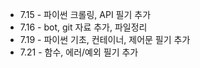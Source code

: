 * 7.15 - 파이썬 크롤링, API 필기 추가
* 7.16 - bot, git 자료 추가, 파일정리
* 7.19 - 파이썬 기초, 컨테이너, 제어문 필기 추가
* 7.21 - 함수, 에러/예외 필기 추가


